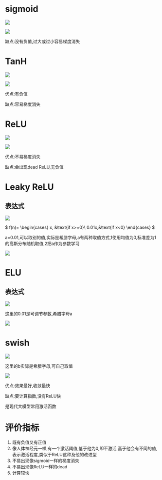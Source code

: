 # sigmoid

![](https://cdn.nlark.com/yuque/0/2025/png/54671003/1752151335982-7b830f8f-bcca-47c2-a427-66265025af2d.png)

![](https://cdn.nlark.com/yuque/0/2025/png/54671003/1752149471807-f8565c4b-22fc-4fec-a583-ad91252d0705.png)

缺点:没有负值,过大或过小容易梯度消失

# TanH

![](https://cdn.nlark.com/yuque/0/2025/png/54671003/1752151388638-85ff4ccc-1f33-4227-a9c2-661d7c8fdedd.png)

![](https://cdn.nlark.com/yuque/0/2025/png/54671003/1752149638943-05104ba0-62f3-4db7-8445-0a87e7af6a38.png)

优点:有负值

缺点:容易梯度消失

# ReLU

![](https://cdn.nlark.com/yuque/0/2025/png/54671003/1752151438578-61faf53f-cfb1-4752-b558-9c87311b443c.png)

![](https://cdn.nlark.com/yuque/0/2025/png/54671003/1752149828437-71082472-025b-489a-b079-d45279c439fc.png)

优点:不易梯度消失

缺点:会出现dead ReLU,无负值

# Leaky ReLU

## 表达式

![](https://cdn.nlark.com/yuque/0/2025/png/54671003/1752150128923-c8499c90-cca3-425b-8881-d6bd562e08d5.png)

$ f(n)=
\begin{cases}
x, &\text{if x>=0}\\
0.01x,&\text{if x<0}
\end{cases} $

a=0.01,可以取别的值,实际是希腊字母,a有两种取值方式,1使用均值为0,标准差为1的高斯分布随机取值,2把a作为参数学习

![](https://cdn.nlark.com/yuque/0/2025/png/54671003/1752150072369-2ed1e905-8690-498e-8f94-33998e2b2925.png)

# ELU

## 表达式

![](https://cdn.nlark.com/yuque/0/2025/png/54671003/1752150700081-1cf7fb60-21bf-4178-974b-4e5e0c6d0492.png)

这里的0.01是可调节参数,希腊字母a

![](https://cdn.nlark.com/yuque/0/2025/png/54671003/1752150670442-8aab964b-2fb4-4212-9009-67527d246479.png)

# swish

![](https://cdn.nlark.com/yuque/0/2025/png/54671003/1752150945719-3070a340-2d39-447e-8cae-e04237890bfc.png)

这里的b实际是希腊字母,可自己取值

![](https://cdn.nlark.com/yuque/0/2025/png/54671003/1752150921673-9485c34b-23a4-4c8e-889c-4ed2b6ebb253.png)

优点:效果最好,收敛最快

缺点:要计算指数,没有ReLU快

是现代大模型常用激活函数

# 评价指标

1. 既有负值又有正值
2. 像人体神经元一样,有一个激活阈值,低于他为0,即不激活,高于他会有不同的值,表示激活程度,类似于ReLU这种及他的改进型
3. 不易出现像sigmoid一样的梯度消失
4. 不易出现像ReLU一样的dead
5. 计算较快
